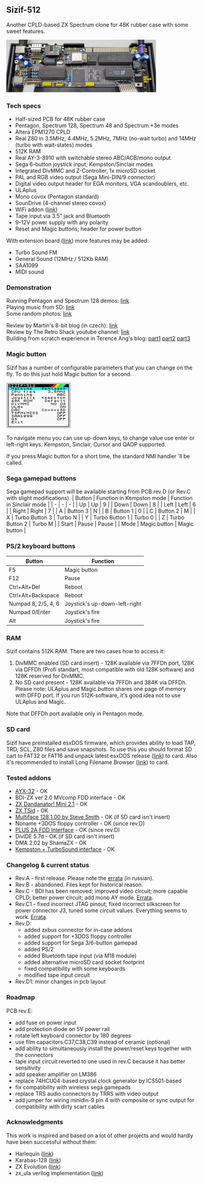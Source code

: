 ## Sizif-512
Another CPLD-based ZX Spectrum clone for 48K rubber case with some sweet features.

[![photo](images/revD.small.jpg)](images/revD.jpg?raw=true)

### Tech specs
* Half-sized PCB for 48K rubber case
* Pentagon, Spectrum 128, Spectrum 48 and Spectrum +3e modes
* Altera EPM1270 CPLD
* Real Z80 in 3.5MHz, 4.4MHz, 5.2MHz, 7MHz (no-wait turbo) and 14MHz (turbo with wait-states) modes
* 512K RAM
* Real AY-3-8910 with switchable stereo ABC/ACB/mono output
* Sega 6-button joystick input; Kempston/Sinclair modes
* Integrated DivMMC and Z-Controller, 1x microSD socket
* PAL and RGB video output (Sega Mini-DIN/9 connector)
* Digital video output header for EGA monitors, VGA scandoublers, etc.
* ULAplus
* Mono covox (Pentagon standard)
* SounDrive (4-channel stereo covox)
* WiFi addon ([link](https://github.com/UzixLS/zx-sizif-512-wifi))
* Tape input via 3.5" jack and Bluetooth
* 9-12V power supply with any polarity
* Reset and Magic buttons; header for power button

With extension board ([link](https://github.com/UzixLS/zx-sizif-512-ext)) more features may be added:
* Turbo Sound FM
* General Sound (12MHz / 512Kb RAM)
* SAA1099
* MIDI sound

### Demonstration
Running Pentagon and Spectrum 128 demos: [link](https://www.youtube.com/watch?v=_RoLKcfJSTY)  
Playing music from SD: [link](https://www.youtube.com/watch?v=TmikKD3yqOU)  
Some random photos: [link](https://cloud.err200.net/index.php/s/73TR85tYZkMm8Ax?path=%2Fsizif-512)

Review by Martin's 8-bit blog (in czech): [link](https://www.8bity.cz/2020/zx-spectrum-clone-with-cpld-ulaplus-sizif-512/#)  
Review by The Retro Shack youtube channel: [link](https://www.youtube.com/watch?v=l5IgQTgq_bg)  
Building from scratch experience in Terence Ang's blog: [part1](https://www.terenceang.com/2021/08/28/building-a-zx-spectrum-clone-in-2021-begining/) [part2](https://www.terenceang.com/2021/08/29/building-a-zx-spectrum-clone-in-2021-sourcing-for-parts/) [part3](https://www.terenceang.com/2021/08/31/building-a-zx-spectrum-clone-in-2021-populating-the-board/)

### Magic button
Sizif has a number of configurable parameters that you can change on the fly. To do this just hold Magic button for a second.

[![photo](doc/sizif-menu.gif)](doc/sizif-menu.gif?raw=true)

To navigate menu you can use up-down keys, to change value use enter or left-right keys. Kempston, Sinclair, Cursor and QAOP supported.

If you press Magic button for a short time, the standard NMI handler 'll be called.

### Sega gamepad buttons
Sega gamepad support will be available starting from PCB rev.D (or Rev.C with slight modifications).
| Button | Function in Kempston mode | Function in Sinclair mode |
| - | - | - |
| Up | Up | 9 |
| Down | Down | 8 |
| Left | Left | 6 |
| Right | Right | 7 |
| A | Button 3 | N |
| B | Button 1 | 0 |
| C | Button 2 | M |
| X | Turbo Button 3 | Turbo N |
| Y | Turbo Button 1 | Turbo 0 |
| Z | Turbo Button 2 | Turbo M |
| Start | Pause | Pause |
| Mode | Magic button | Magic button |

### PS/2 keyboard buttons
| Button | Function |
| - | - |
| F5 | Magic button |
| F12 | Pause |
| Ctrl+Alt+Del | Reboot |
| Ctrl+Alt+Backspace | Reboot |
| Numpad 8, 2/5, 4, 6 | Joystick's up-down-left-right |
| Numpad 0/Enter | Joystick's fire |
| Alt | Joystick's fire |

### RAM
Sizif contains 512K RAM. There are two cases how to access it:
1. DivMMC enabled (SD card insert) - 128K available via 7FFDh port, 128K via DFFDh (Profi standart, most compatible with old 128K software) and 128K reserved for DivMMC.
2. No SD card present - 128K available via 7FFDh and 384K via DFFDh. Please note: ULAplus and Magic button shares one page of memory with DFFD port. If you run 512K-software, it's good idea not to use ULAplus and Magic.

Note that DFFDh port available only in Pentagon mode.

### SD card
Sizif have preinstalled esxDOS firmware, which provides ability to load TAP, TRD, SCL, Z80 files and save snapshots. To use this you should format SD cart to FAT32 or FAT16 and unpack latest esxDOS release ([link](http://www.esxdos.org/index.html)) to card. Also it's recommended to install Long Filename Browser ([link](https://spectrumcomputing.co.uk/forums/viewtopic.php?t=2553)) to card.

### Tested addons
* [AYX-32](https://github.com/tslabs/arm/tree/master/AYX-32) - OK
* BDI-ZX ver 2.0 MVcomp FDD interface - OK
* [ZX Dandanator! Mini 2.1](http://www.dandare.es/Proyectos_Dandare/ZX_Dandanator%21_Mini_EN.html) - OK
* [ZX TSid](https://github.com/UzixLS/zx-tsid) - OK
* [Multiface 128 1.00 by Steve Smith](http://projectspeccy.com/projects/) - OK (if SD card isn't insert)
* Noname +3DOS floppy controller - OK (since rev.D)
* [PLUS 2A FDD Interface](https://github.com/konkotgit/PLUS-2A-FDD) - OK (since rev.D)
* DivIDE 5.7d - OK (if SD card isn't insert)
* DMA 2.02 by ShamaZX - OK
* [Kempston + TurboSound interface](https://github.com/konkotgit/KTS) - OK

### Changelog & current status
* Rev.A - first release. Please note the [errata](pcb/rev.A/ERRATA.ru.txt) (in russian).
* Rev.B - abandoned. Files kept for historical reason.
* Rev.C - BDI has been removed; improved video circuit; more capable CPLD; better power circuit; add mono AY mode. [Errata](pcb/rev.C/ERRATA.txt).
* Rev.C1 - fixed incorrect JTAG pinout; fixed incorrect silkscreen for power connector J3, tuned some circuit values. Everything seems to work. [Errata](pcb/rev.C1/ERRATA.txt).
* Rev.D:
    * added zxbus connector for in-case addons
    * added support for +3DOS floppy controller
    * added support for Sega 3/6-button gamepad
    * added PS/2
    * added Bluetooth tape input (via M18 module)
    * added alternative microSD card socket footprint
    * fixed compatibility with some keyboards
    * modified tape input circuit
* Rev.D1: minor changes in pcb layout

### Roadmap
PCB rev.E:
* add fuse on power input
* add protection diode on 5V power rail
* rotate left keyboard connector by 180 degrees
* use film capacitors C37,C38,C39 instead of ceramic (optional)
* add ability to simultaneously install the power/reset keys together with the connectors
* tape input circuit reverted to one used in rev.C because it has better sensitivity
* add speaker amplifier on LM386
* replace 74HCU04-based crystal clock generator by ICS501-based
* fix compatibility with wireless sega gamepads
* replace TRS audio connectors by TRRS with video output
* add jumper for wiring minidin-9 pin 4 with composite or sync output for compatibility with dirty scart cables

### Acknowledgments
This work is inspired and based on a lot of other projects and would hardly have been successful without them:
* Harlequin ([link](https://www.facebook.com/groups/349470902442395/))
* Karabas-128 ([link](https://github.com/andykarpov/karabas-128))
* ZX Evolution ([link](http://nedopc.com/zxevo/zxevo.php))
* zx_ula verilog implementation ([link](https://opencores.org/projects/zx_ula))
